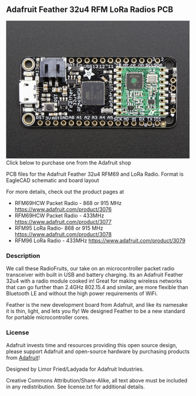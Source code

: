 ## Adafruit Feather 32u4 RFM LoRa Radios PCB

<img src="assets/image.jpg?raw=true" width="500px"><br/>
Click below to purchase one from the Adafruit shop

PCB files for the Adafruit Feather 32u4 RFM69 and LoRa Radio. Format is EagleCAD schematic and board layout

For more details, check out the product pages at
* RFM69HCW Packet Radio - 868 or 915 MHz https://www.adafruit.com/product/3076
* RFM69HCW Packet Radio - 433MHz https://www.adafruit.com/product/3077
* RFM95 LoRa Radio- 868 or 915 MHz https://www.adafruit.com/product/3078
* RFM96 LoRa Radio - 433MHz https://www.adafruit.com/product/3079

### Description

We call these RadioFruits, our take on an microcontroller packet radio transceiver with built in USB and battery charging. Its an Adafruit Feather 32u4 with a radio module cooked in! Great for making wireless networks that can go further than 2.4GHz 802.15.4 and similar, are more flexible than Bluetooth LE and without the high power requirements of WiFi.

Feather is the new development board from Adafruit, and like its namesake it is thin, light, and lets you fly! We designed Feather to be a new standard for portable microcontroller cores.

### License

Adafruit invests time and resources providing this open source design, please support Adafruit and open-source hardware by purchasing products from [Adafruit](https://www.adafruit.com)!

Designed by Limor Fried/Ladyada for Adafruit Industries.

Creative Commons Attribution/Share-Alike, all text above must be included in any redistribution. See license.txt for additional details.
